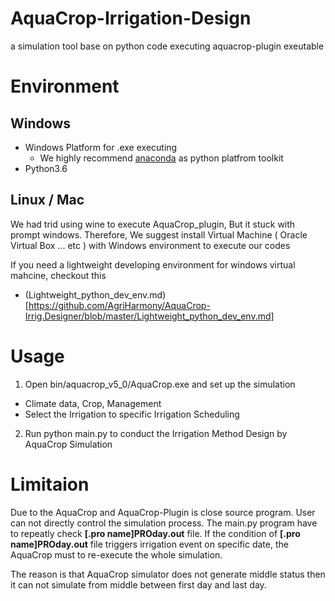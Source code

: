 # AquaCrop-Irrigation-Design
a simulation tool base on python code executing aquacrop-plugin exeutable

# Environment

## Windows
- Windows Platform for .exe executing 
  - We highly recommend [anaconda](https://www.continuum.io/downloads) as python platfrom toolkit
- Python3.6
## Linux / Mac

We had trid using wine to execute AquaCrop_plugin, But it stuck with prompt windows.
Therefore, We suggest install Virtual Machine ( Oracle Virtual Box ... etc ) with Windows environment to execute our codes

If you need a lightweight developing environment for windows virtual mahcine, checkout this
- (Lightweight_python_dev_env.md)[https://github.com/AgriHarmony/AquaCrop-Irrig.Designer/blob/master/Lightweight_python_dev_env.md]
# Usage

1. Open bin/aquacrop_v5_0/AquaCrop.exe and set up the simulation
  - Climate data, Crop, Management
  - Select the Irrigation to specific Irrigation Scheduling
  
2. Run python main.py to conduct the Irrigation Method Design by AquaCrop Simulation 

# Limitaion
Due to the AquaCrop and AquaCrop-Plugin is close source program. User can not directly control the simulation process.
The main.py program have to repeatly check __[.pro name]PROday.out__ file. If the condition of __[.pro name]PROday.out__ file triggers irrigation event on specific date, the AquaCrop must to re-execute the whole simulation. 

The reason is that AquaCrop simulator does not generate middle status then it can not simulate from middle between first day and last day.
